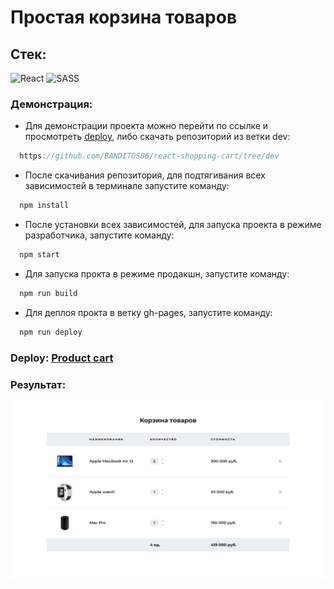 # Простая корзина товаров

## Стек: 
![React](https://img.shields.io/badge/react-%2320232a.svg?style=for-the-badge&logo=react&logoColor=%2361DAFB) ![SASS](https://img.shields.io/badge/SASS-hotpink.svg?style=for-the-badge&logo=SASS&logoColor=white)

### Демонстрация:

* Для демонстрации проекта можно перейти по ссылке и просмотреть [deploy](https://banditos86.github.io/react-shopping-cart/ "Product cart"), либо скачать репозиторий из ветки dev:
```javascript
  https://github.com/BANDITOS86/react-shopping-cart/tree/dev
```
* После скачивания репозитория, для подтягивания всех зависимостей в терминале запустите команду:
```javascript
  npm install
```
* После установки всех зависимостей, для запуска проекта в режиме разработчика, запустите команду:
```javascript
  npm start
```
* Для запуска прокта в режиме продакшн, запустите команду:
```javascript
  npm run build
```
* Для деплоя прокта в ветку gh-pages, запустите команду:
```javascript
  npm run deploy
```

### Deploy: [Product cart](https://banditos86.github.io/react-shopping-cart/ "Product cart")

### Результат:
[![Product cart](https://github.com/BANDITOS86/my-img/blob/main/product-cart.png?raw=true)](https://banditos86.github.io/react-shopping-cart/)